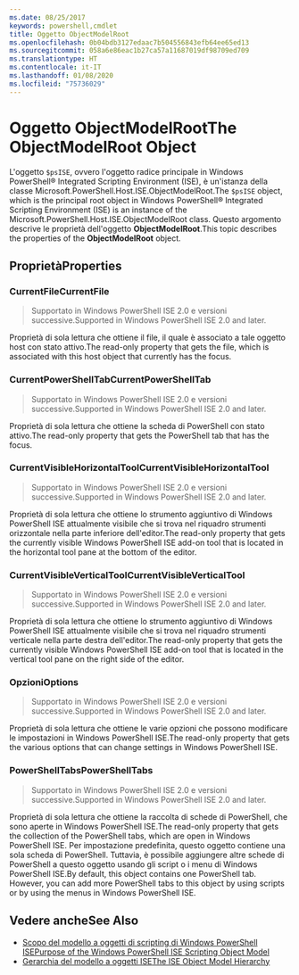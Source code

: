 ```yaml
---
ms.date: 08/25/2017
keywords: powershell,cmdlet
title: Oggetto ObjectModelRoot
ms.openlocfilehash: 0b04bdb3127edaac7b504556843efb64ee65ed13
ms.sourcegitcommit: 058a6e86eac1b27ca57a11687019df98709ed709
ms.translationtype: HT
ms.contentlocale: it-IT
ms.lasthandoff: 01/08/2020
ms.locfileid: "75736029"
---
```

# <a name="the-objectmodelroot-object"></a><span data-ttu-id="c7df0-103">Oggetto ObjectModelRoot</span><span class="sxs-lookup"><span data-stu-id="c7df0-103">The ObjectModelRoot Object</span></span>

<span data-ttu-id="c7df0-104">L'oggetto `$psISE`, ovvero l'oggetto radice principale in Windows PowerShell® Integrated Scripting Environment (ISE), è un'istanza della classe Microsoft.PowerShell.Host.ISE.ObjectModelRoot.</span><span class="sxs-lookup"><span data-stu-id="c7df0-104">The `$psISE` object, which is the principal root object in Windows PowerShell® Integrated Scripting Environment (ISE) is an instance of the Microsoft.PowerShell.Host.ISE.ObjectModelRoot class.</span></span> <span data-ttu-id="c7df0-105">Questo argomento descrive le proprietà dell'oggetto **ObjectModelRoot**.</span><span class="sxs-lookup"><span data-stu-id="c7df0-105">This topic describes the properties of the **ObjectModelRoot** object.</span></span>

## <a name="properties"></a><span data-ttu-id="c7df0-106">Proprietà</span><span class="sxs-lookup"><span data-stu-id="c7df0-106">Properties</span></span>

### <a name="currentfile"></a><span data-ttu-id="c7df0-107">CurrentFile</span><span class="sxs-lookup"><span data-stu-id="c7df0-107">CurrentFile</span></span>

> <span data-ttu-id="c7df0-108">Supportato in Windows PowerShell ISE 2.0 e versioni successive.</span><span class="sxs-lookup"><span data-stu-id="c7df0-108">Supported in Windows PowerShell ISE 2.0 and later.</span></span>

<span data-ttu-id="c7df0-109">Proprietà di sola lettura che ottiene il file, il quale è associato a tale oggetto host con stato attivo.</span><span class="sxs-lookup"><span data-stu-id="c7df0-109">The read-only property that gets the file, which is associated with this host object that currently has the focus.</span></span>

### <a name="currentpowershelltab"></a><span data-ttu-id="c7df0-110">CurrentPowerShellTab</span><span class="sxs-lookup"><span data-stu-id="c7df0-110">CurrentPowerShellTab</span></span>

> <span data-ttu-id="c7df0-111">Supportato in Windows PowerShell ISE 2.0 e versioni successive.</span><span class="sxs-lookup"><span data-stu-id="c7df0-111">Supported in Windows PowerShell ISE 2.0 and later.</span></span>

<span data-ttu-id="c7df0-112">Proprietà di sola lettura che ottiene la scheda di PowerShell con stato attivo.</span><span class="sxs-lookup"><span data-stu-id="c7df0-112">The read-only property that gets the PowerShell tab that has the focus.</span></span>

### <a name="currentvisiblehorizontaltool"></a><span data-ttu-id="c7df0-113">CurrentVisibleHorizontalTool</span><span class="sxs-lookup"><span data-stu-id="c7df0-113">CurrentVisibleHorizontalTool</span></span>

> <span data-ttu-id="c7df0-114">Supportato in Windows PowerShell ISE 2.0 e versioni successive.</span><span class="sxs-lookup"><span data-stu-id="c7df0-114">Supported in Windows PowerShell ISE 2.0 and later.</span></span>

<span data-ttu-id="c7df0-115">Proprietà di sola lettura che ottiene lo strumento aggiuntivo di Windows PowerShell ISE attualmente visibile che si trova nel riquadro strumenti orizzontale nella parte inferiore dell'editor.</span><span class="sxs-lookup"><span data-stu-id="c7df0-115">The read-only property that gets the currently visible Windows PowerShell ISE add-on tool that is located in the horizontal tool pane at the bottom of the editor.</span></span>

### <a name="currentvisibleverticaltool"></a><span data-ttu-id="c7df0-116">CurrentVisibleVerticalTool</span><span class="sxs-lookup"><span data-stu-id="c7df0-116">CurrentVisibleVerticalTool</span></span>

> <span data-ttu-id="c7df0-117">Supportato in Windows PowerShell ISE 2.0 e versioni successive.</span><span class="sxs-lookup"><span data-stu-id="c7df0-117">Supported in Windows PowerShell ISE 2.0 and later.</span></span>

<span data-ttu-id="c7df0-118">Proprietà di sola lettura che ottiene lo strumento aggiuntivo di Windows PowerShell ISE attualmente visibile che si trova nel riquadro strumenti verticale nella parte destra dell'editor.</span><span class="sxs-lookup"><span data-stu-id="c7df0-118">The read-only property that gets the currently visible Windows PowerShell ISE add-on tool that is located in the vertical tool pane on the right side of the editor.</span></span>

### <a name="options"></a><span data-ttu-id="c7df0-119">Opzioni</span><span class="sxs-lookup"><span data-stu-id="c7df0-119">Options</span></span>

> <span data-ttu-id="c7df0-120">Supportato in Windows PowerShell ISE 2.0 e versioni successive.</span><span class="sxs-lookup"><span data-stu-id="c7df0-120">Supported in Windows PowerShell ISE 2.0 and later.</span></span>

<span data-ttu-id="c7df0-121">Proprietà di sola lettura che ottiene le varie opzioni che possono modificare le impostazioni in Windows PowerShell ISE.</span><span class="sxs-lookup"><span data-stu-id="c7df0-121">The read-only property that gets the various options that can change settings in Windows PowerShell ISE.</span></span>

### <a name="powershelltabs"></a><span data-ttu-id="c7df0-122">PowerShellTabs</span><span class="sxs-lookup"><span data-stu-id="c7df0-122">PowerShellTabs</span></span>

> <span data-ttu-id="c7df0-123">Supportato in Windows PowerShell ISE 2.0 e versioni successive.</span><span class="sxs-lookup"><span data-stu-id="c7df0-123">Supported in Windows PowerShell ISE 2.0 and later.</span></span>

<span data-ttu-id="c7df0-124">Proprietà di sola lettura che ottiene la raccolta di schede di PowerShell, che sono aperte in Windows PowerShell ISE.</span><span class="sxs-lookup"><span data-stu-id="c7df0-124">The read-only property that gets the collection of the PowerShell tabs, which are open in Windows PowerShell ISE.</span></span> <span data-ttu-id="c7df0-125">Per impostazione predefinita, questo oggetto contiene una sola scheda di PowerShell. Tuttavia, è possibile aggiungere altre schede di PowerShell a questo oggetto usando gli script o i menu di Windows PowerShell ISE.</span><span class="sxs-lookup"><span data-stu-id="c7df0-125">By default, this object contains one PowerShell tab. However, you can add more PowerShell tabs to this object by using scripts or by using the menus in Windows PowerShell ISE.</span></span>

## <a name="see-also"></a><span data-ttu-id="c7df0-126">Vedere anche</span><span class="sxs-lookup"><span data-stu-id="c7df0-126">See Also</span></span>

- [<span data-ttu-id="c7df0-127">Scopo del modello a oggetti di scripting di Windows PowerShell ISE</span><span class="sxs-lookup"><span data-stu-id="c7df0-127">Purpose of the Windows PowerShell ISE Scripting Object Model</span></span>](Purpose-of-the-Windows-PowerShell-ISE-Scripting-Object-Model.md)
- [<span data-ttu-id="c7df0-128">Gerarchia del modello a oggetti ISE</span><span class="sxs-lookup"><span data-stu-id="c7df0-128">The ISE Object Model Hierarchy</span></span>](The-ISE-Object-Model-Hierarchy.md)